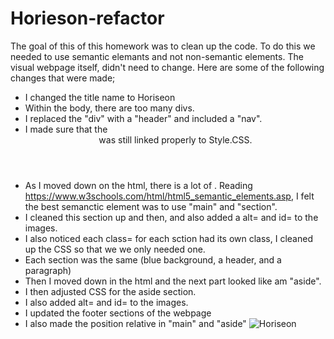 # Horieson-refactor

The goal of this of this homework was to clean up the code. To do this we needed to use semantic elemants and not non-semantic elements. The visual webpage itself, didn't need to change. 
Here are some of the following changes that were made;

- I changed the title name to Horiseon
- Within the body, there are too many divs. 
- I replaced the "div" with a "header" and included a "nav".
- I made sure that the <header> was still linked properly to Style.CSS.
- As I moved down on the html, there is a lot of <divs>. Reading https://www.w3schools.com/html/html5_semantic_elements.asp, I felt the best semanctic element was to use "main" and "section". 
- I cleaned this section up and then, and also added a alt= and id= to the images.
- I also noticed each class= for each sction had its own class, I cleaned up the CSS so that we we only needed one. 
- Each section was the same (blue background, a header, and a paragraph)
- Then I moved down in the html and the next part looked like am "aside". 
- I then adjusted CSS for the aside section.
- I also added alt= and id= to the images.
- I updated the footer sections of the webpage
- I also made the position relative in "main" and "aside"
![Horiseon](https://user-images.githubusercontent.com/79114439/110249620-f7649580-7f44-11eb-8129-95a1abb5b680.png)
